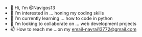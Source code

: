 - 👋 Hi, I’m @Navigos13
- 👀 I’m interested in ... honing my coding skills
- 🌱 I’m currently learning ... how to code in python
- 💞️ I’m looking to collaborate on ... web development projects
- 📫 How to reach me ...on my email-navrai13772@gmail.com

<!---
Navigos13/Navigos13 is a ✨ special ✨ repository because its `README.md` (this file) appears on your GitHub profile.
You can click the Preview link to take a look at your changes.
--->
